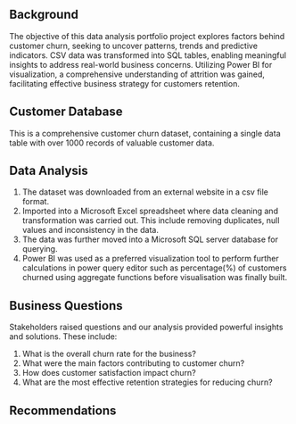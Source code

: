 ## Background

The objective of this data analysis portfolio project explores factors behind customer churn, seeking to uncover patterns, trends and predictive indicators. CSV data was transformed into SQL tables, enabling meaningful insights to address real-world business concerns. Utilizing Power BI for visualization, a comprehensive understanding of attrition was gained, facilitating effective business strategy for customers retention. 

## Customer Database 
This is a comprehensive customer churn dataset, containing a single data table with over 1000 records of valuable customer data. 



## Data Analysis 
1. The dataset was downloaded from an external website in a csv file format. 
2. Imported into a Microsoft Excel spreadsheet where data cleaning and transformation was carried out. This include removing duplicates, null values and inconsistency in the data.
3. The data was further moved into a Microsoft SQL server database for querying.
4. Power BI was used as a preferred visualization tool to perform further calculations in power query editor such as percentage(%) of customers churned using aggregate functions before visualisation was finally built. 


## Business Questions
Stakeholders raised questions and our analysis provided powerful insights and solutions. These include:
1. What is the overall churn rate for the business?
2. What were the main factors contributing to customer churn?
3. How does customer satisfaction impact churn?
5. What are the most effective retention strategies for reducing churn? 

## Recommendations 
